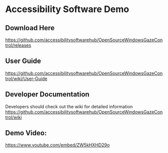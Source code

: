 # Accessibility Software Demo

## Download Here
https://github.com/accessibilitysoftwarehub/OpenSourceWindowsGazeControl/releases

## User Guide
https://github.com/accessibilitysoftwarehub/OpenSourceWindowsGazeControl/wiki/User-Guide

## Developer Documentation
Developers should check out the wiki for detailed information https://github.com/accessibilitysoftwarehub/OpenSourceWindowsGazeControl/wiki

## Demo Video:

https://www.youtube.com/embed/ZW5kHXHD29o
